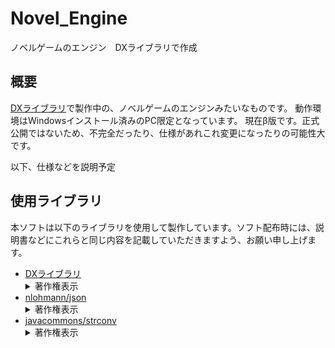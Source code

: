 # Novel_Engine
ノベルゲームのエンジン　DXライブラリで作成

## 概要
[DXライブラリ](https://dxlib.xsrv.jp/)で製作中の、ノベルゲームのエンジンみたいなものです。
動作環境はWindowsインストール済みのPC限定となっています。
現在β版です。正式公開ではないため、不完全だったり、仕様があれこれ変更になったりの可能性大です。

以下、仕様などを説明予定


## 使用ライブラリ
本ソフトは以下のライブラリを使用して製作しています。ソフト配布時には、説明書などにこれらと同じ内容を記載していただきますよう、お願い申し上げます。
<ul>
    <li><a href="https://dxlib.xsrv.jp/">DXライブラリ</a><br/><details><summary>著作権表示</summary><div>
libjpeg　Copyright (C) 1991-2013, Thomas G. Lane, Guido Vollbeding.<br/>
this software is based in part on the work of the Independent JPEG Group
<br/><br/><br/>
libpng　Copyright (C) 2004, 2006-2012 Glenn Randers-Pehrson.<br/>
zlib　Copyright (C) 1995-2012 Jean-loup Gailly and Mark Adler.
<br/><br/><br/>
libtiff　Copyright (c) 1988-1997 Sam Leffler<br/>
libtiff　Copyright (c) 1991-1997 Silicon Graphics, Inc.
<br/><br/>
Permission to use, copy, modify, distribute, and sell this software and
its documentation for any purpose is hereby granted without fee, provided
that (i) the above copyright notices and this permission notice appear in
all copies of the software and related documentation, and (ii) the names of
Sam Leffler and Silicon Graphics may not be used in any advertising or
publicity relating to the software without the specific, prior written
permission of Sam Leffler and Silicon Graphics.
<br/><br/>
THE SOFTWARE IS PROVIDED "AS-IS" AND WITHOUT WARRANTY OF ANY KIND,
EXPRESS, IMPLIED OR OTHERWISE, INCLUDING WITHOUT LIMITATION, ANY
WARRANTY OF MERCHANTABILITY OR FITNESS FOR A PARTICULAR PURPOSE.
<br/><br/>
IN NO EVENT SHALL SAM LEFFLER OR SILICON GRAPHICS BE LIABLE FOR
ANY SPECIAL, INCIDENTAL, INDIRECT OR CONSEQUENTIAL DAMAGES OF ANY KIND,
OR ANY DAMAGES WHATSOEVER RESULTING FROM LOSS OF USE, DATA OR PROFITS,
WHETHER OR NOT ADVISED OF THE POSSIBILITY OF DAMAGE, AND ON ANY THEORY OF
LIABILITY, ARISING OUT OF OR IN CONNECTION WITH THE USE OR PERFORMANCE
OF THIS SOFTWARE.
<br/><br/><br/>
libogg　Copyright (C) 2002-2009 Xiph.org Foundation
<br/><br/>
Redistribution and use in source and binary forms, with or without
modification, are permitted provided that the following conditions
are met:
<br/><br/>
- Redistributions of source code must retain the above copyright
notice, this list of conditions and the following disclaimer.
<br/><br/>
- Redistributions in binary form must reproduce the above copyright
notice, this list of conditions and the following disclaimer in the
documentation and/or other materials provided with the distribution.
<br/><br/>
- Neither the name of the Xiph.org Foundation nor the names of its
contributors may be used to endorse or promote products derived from
this software without specific prior written permission.
<br/><br/>
THIS SOFTWARE IS PROVIDED BY THE COPYRIGHT HOLDERS AND CONTRIBUTORS
``AS IS'' AND ANY EXPRESS OR IMPLIED WARRANTIES, INCLUDING, BUT NOT
LIMITED TO, THE IMPLIED WARRANTIES OF MERCHANTABILITY AND FITNESS FOR
A PARTICULAR PURPOSE ARE DISCLAIMED. IN NO EVENT SHALL THE FOUNDATION
OR CONTRIBUTORS BE LIABLE FOR ANY DIRECT, INDIRECT, INCIDENTAL,
SPECIAL, EXEMPLARY, OR CONSEQUENTIAL DAMAGES (INCLUDING, BUT NOT
LIMITED TO, PROCUREMENT OF SUBSTITUTE GOODS OR SERVICES; LOSS OF USE,
DATA, OR PROFITS; OR BUSINESS INTERRUPTION) HOWEVER CAUSED AND ON ANY
THEORY OF LIABILITY, WHETHER IN CONTRACT, STRICT LIABILITY, OR TORT
(INCLUDING NEGLIGENCE OR OTHERWISE) ARISING IN ANY WAY OUT OF THE USE
OF THIS SOFTWARE, EVEN IF ADVISED OF THE POSSIBILITY OF SUCH DAMAGE.
<br/><br/><br/>
Opus audio codec<br/>
Copyright 2001-2011 Xiph.Org, Skype Limited, Octasic,
Jean-Marc Valin, Timothy B. Terriberry,
CSIRO, Gregory Maxwell, Mark Borgerding,
Erik de Castro Lopo
<br/><br/>
Redistribution and use in source and binary forms, with or without
modification, are permitted provided that the following conditions
are met:
<br/><br/>
- Redistributions of source code must retain the above copyright
notice, this list of conditions and the following disclaimer.
<br/><br/>
- Redistributions in binary form must reproduce the above copyright
notice, this list of conditions and the following disclaimer in the
documentation and/or other materials provided with the distribution.
<br/><br/>
- Neither the name of Internet Society, IETF or IETF Trust, nor the
names of specific contributors, may be used to endorse or promote
products derived from this software without specific prior written
permission.
<br/><br/>
THIS SOFTWARE IS PROVIDED BY THE COPYRIGHT HOLDERS AND CONTRIBUTORS
``AS IS'' AND ANY EXPRESS OR IMPLIED WARRANTIES, INCLUDING, BUT NOT
LIMITED TO, THE IMPLIED WARRANTIES OF MERCHANTABILITY AND FITNESS FOR
A PARTICULAR PURPOSE ARE DISCLAIMED. IN NO EVENT SHALL THE COPYRIGHT OWNER
OR CONTRIBUTORS BE LIABLE FOR ANY DIRECT, INDIRECT, INCIDENTAL, SPECIAL,
EXEMPLARY, OR CONSEQUENTIAL DAMAGES (INCLUDING, BUT NOT LIMITED TO,
PROCUREMENT OF SUBSTITUTE GOODS OR SERVICES; LOSS OF USE, DATA, OR
PROFITS; OR BUSINESS INTERRUPTION) HOWEVER CAUSED AND ON ANY THEORY OF
LIABILITY, WHETHER IN CONTRACT, STRICT LIABILITY, OR TORT (INCLUDING
NEGLIGENCE OR OTHERWISE) ARISING IN ANY WAY OUT OF THE USE OF THIS
SOFTWARE, EVEN IF ADVISED OF THE POSSIBILITY OF SUCH DAMAGE.
<br/><br/><br/>
Opusfile<br/>
Copyright (c) 1994-2013 Xiph.Org Foundation and contributors
<br/><br/>
Redistribution and use in source and binary forms, with or without
modification, are permitted provided that the following conditions
are met:
<br/><br/>
- Redistributions of source code must retain the above copyright
notice, this list of conditions and the following disclaimer.
<br/><br/>
- Redistributions in binary form must reproduce the above copyright
notice, this list of conditions and the following disclaimer in the
documentation and/or other materials provided with the distribution.
<br/><br/>
- Neither the name of the Xiph.Org Foundation nor the names of its
contributors may be used to endorse or promote products derived from
this software without specific prior written permission.
<br/><br/>
THIS SOFTWARE IS PROVIDED BY THE COPYRIGHT HOLDERS AND CONTRIBUTORS
``AS IS'' AND ANY EXPRESS OR IMPLIED WARRANTIES, INCLUDING, BUT NOT
LIMITED TO, THE IMPLIED WARRANTIES OF MERCHANTABILITY AND FITNESS FOR
A PARTICULAR PURPOSE ARE DISCLAIMED. IN NO EVENT SHALL THE FOUNDATION
OR CONTRIBUTORS BE LIABLE FOR ANY DIRECT, INDIRECT, INCIDENTAL,
SPECIAL, EXEMPLARY, OR CONSEQUENTIAL DAMAGES (INCLUDING, BUT NOT
LIMITED TO, PROCUREMENT OF SUBSTITUTE GOODS OR SERVICES; LOSS OF USE,
DATA, OR PROFITS; OR BUSINESS INTERRUPTION) HOWEVER CAUSED AND ON ANY
THEORY OF LIABILITY, WHETHER IN CONTRACT, STRICT LIABILITY, OR TORT
(INCLUDING NEGLIGENCE OR OTHERWISE) ARISING IN ANY WAY OUT OF THE USE
OF THIS SOFTWARE, EVEN IF ADVISED OF THE POSSIBILITY OF SUCH DAMAGE.
<br/><br/><br/>
Mersenne Twister<br/>
Copyright (C) 1997 - 2002, Makoto Matsumoto and Takuji Nishimura,
All rights reserved.
<br/><br/>
Redistribution and use in source and binary forms, with or without
modification, are permitted provided that the following conditions
are met:
<br/><br/>
1. Redistributions of source code must retain the above copyright
notice, this list of conditions and the following disclaimer.
<br/><br/>
2. Redistributions in binary form must reproduce the above copyright
notice, this list of conditions and the following disclaimer in the
documentation and/or other materials provided with the distribution.
<br/><br/>
3. The name of the author may not be used to endorse or promote products
derived from this software without specific prior written permission.
<br/><br/>
THIS SOFTWARE IS PROVIDED BY THE AUTHOR ``AS IS'' AND ANY EXPRESS OR
IMPLIED WARRANTIES, INCLUDING, BUT NOT LIMITED TO, THE IMPLIED WARRANTIES
OF MERCHANTABILITY AND FITNESS FOR A PARTICULAR PURPOSE ARE DISCLAIMED.
IN NO EVENT SHALL THE AUTHOR BE LIABLE FOR ANY DIRECT, INDIRECT,
INCIDENTAL, SPECIAL, EXEMPLARY, OR CONSEQUENTIAL DAMAGES (INCLUDING, BUT
NOT LIMITED TO, PROCUREMENT OF SUBSTITUTE GOODS OR SERVICES; LOSS OF USE,
DATA, OR PROFITS; OR BUSINESS INTERRUPTION) HOWEVER CAUSED AND ON ANY
THEORY OF LIABILITY, WHETHER IN CONTRACT, STRICT LIABILITY, OR TORT
(INCLUDING NEGLIGENCE OR OTHERWISE) ARISING IN ANY WAY OUT OF THE USE OF
THIS SOFTWARE, EVEN IF ADVISED OF THE POSSIBILITY OF SUCH DAMAGE.
<br/><br/><br/>
Bullet　Copyright (c) 2003-2006 Erwin Coumans.
<br/><br/>
    </div></details></li>
    <li><a href="https://github.com/javacommons/strconv">nlohmann/json</a><br/><details><summary>著作権表示</summary><div>
Copyright (c) 2013-2021 Niels Lohmann
<br/><br/>
Permission is hereby granted, free of charge, to any person obtaining a copy
of this software and associated documentation files (the "Software"), to deal
in the Software without restriction, including without limitation the rights
to use, copy, modify, merge, publish, distribute, sublicense, and/or sell
copies of the Software, and to permit persons to whom the Software is
furnished to do so, subject to the following conditions:
<br/><br/>
The above copyright notice and this permission notice shall be included in all
copies or substantial portions of the Software.
<br/><br/>
THE SOFTWARE IS PROVIDED "AS IS", WITHOUT WARRANTY OF ANY KIND, EXPRESS OR
IMPLIED, INCLUDING BUT NOT LIMITED TO THE WARRANTIES OF MERCHANTABILITY,
FITNESS FOR A PARTICULAR PURPOSE AND NONINFRINGEMENT. IN NO EVENT SHALL THE
AUTHORS OR COPYRIGHT HOLDERS BE LIABLE FOR ANY CLAIM, DAMAGES OR OTHER
LIABILITY, WHETHER IN AN ACTION OF CONTRACT, TORT OR OTHERWISE, ARISING FROM,
OUT OF OR IN CONNECTION WITH THE SOFTWARE OR THE USE OR OTHER DEALINGS IN THE
SOFTWARE.
<br/><br/>
    </div></details></li>
    <li><a href="https://github.com/javacommons/strconv">javacommons/strconv</a><br/><details><summary>著作権表示</summary><div>
Copyright (c) 2019-2021 JavaCommons
<br/><br/>
Permission is hereby granted, free of charge, to any person obtaining a copy of
this software and associated documentation files (the "Software"), to deal in
the Software without restriction, including without limitation the rights to
use, copy, modify, merge, publish, distribute, sublicense, and/or sell copies
of the Software, and to permit persons to whom the Software is furnished to do
so, subject to the following conditions:
<br/><br/>
The above copyright notice and this permission notice shall be included in all
copies or substantial portions of the Software.
<br/><br/>
THE SOFTWARE IS PROVIDED "AS IS", WITHOUT WARRANTY OF ANY KIND, EXPRESS OR
IMPLIED, INCLUDING BUT NOT LIMITED TO THE WARRANTIES OF MERCHANTABILITY,
FITNESS FOR A PARTICULAR PURPOSE AND NONINFRINGEMENT. IN NO EVENT SHALL THE
AUTHORS OR COPYRIGHT HOLDERS BE LIABLE FOR ANY CLAIM, DAMAGES OR OTHER
LIABILITY, WHETHER IN AN ACTION OF CONTRACT, TORT OR OTHERWISE, ARISING FROM,
OUT OF OR IN CONNECTION WITH THE SOFTWARE OR THE USE OR OTHER DEALINGS IN THE
SOFTWARE.
<br/><br/>
    </div></summary></li>
</ul>

